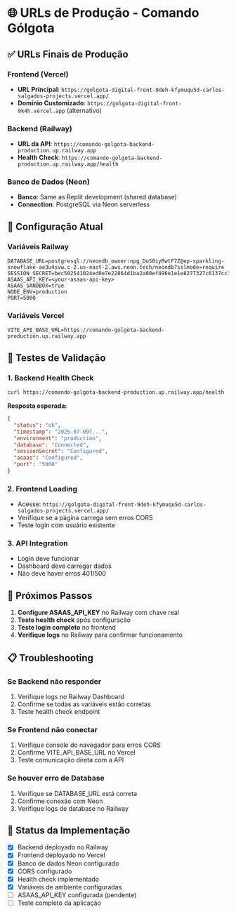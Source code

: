 # 🌐 URLs de Produção - Comando Gólgota

## ✅ **URLs Finais de Produção**

### **Frontend (Vercel)**
- **URL Principal**: `https://golgota-digital-front-9deh-kfymuqu5d-carlos-salgados-projects.vercel.app/`
- **Domínio Customizado**: `https://golgota-digital-front-9k4h.vercel.app` (alternativo)

### **Backend (Railway)**
- **URL da API**: `https://comando-golgota-backend-production.up.railway.app`
- **Health Check**: `https://comando-golgota-backend-production.up.railway.app/health`

### **Banco de Dados (Neon)**
- **Banco**: Same as Replit development (shared database)
- **Connection**: PostgreSQL via Neon serverless

## 🔧 **Configuração Atual**

### **Variáveis Railway**
```env
DATABASE_URL=postgresql://neondb_owner:npg_DuS0iyRwtF7Z@ep-sparkling-snowflake-ae3u4svw.c-2.us-east-2.aws.neon.tech/neondb?sslmode=require
SESSION_SECRET=bec502541024ed0e7e22864d1ba2a00ef496e1e1e8277327c6137cc360b8cf12
ASAAS_API_KEY=<your-asaas-api-key>
ASAAS_SANDBOX=true
NODE_ENV=production
PORT=5000
```

### **Variáveis Vercel**
```env
VITE_API_BASE_URL=https://comando-golgota-backend-production.up.railway.app
```

## 🧪 **Testes de Validação**

### **1. Backend Health Check**
```bash
curl https://comando-golgota-backend-production.up.railway.app/health
```

**Resposta esperada:**
```json
{
  "status": "ok",
  "timestamp": "2025-07-09T...",
  "environment": "production",
  "database": "Connected",
  "sessionSecret": "Configured",
  "asaas": "Configured",
  "port": "5000"
}
```

### **2. Frontend Loading**
- Acesse: `https://golgota-digital-front-9deh-kfymuqu5d-carlos-salgados-projects.vercel.app/`
- Verifique se a página carrega sem erros CORS
- Teste login com usuário existente

### **3. API Integration**
- Login deve funcionar
- Dashboard deve carregar dados
- Não deve haver erros 401/500

## 🔄 **Próximos Passos**

1. **Configure ASAAS_API_KEY** no Railway com chave real
2. **Teste health check** após configuração
3. **Teste login completo** no frontend
4. **Verifique logs** no Railway para confirmar funcionamento

## 📋 **Troubleshooting**

### **Se Backend não responder**
1. Verifique logs no Railway Dashboard
2. Confirme se todas as variáveis estão corretas
3. Teste health check endpoint

### **Se Frontend não conectar**
1. Verifique console do navegador para erros CORS
2. Confirme VITE_API_BASE_URL no Vercel
3. Teste comunicação direta com a API

### **Se houver erro de Database**
1. Verifique se DATABASE_URL está correta
2. Confirme conexão com Neon
3. Verifique logs de database no Railway

## 🎯 **Status da Implementação**

- [x] Backend deployado no Railway
- [x] Frontend deployado no Vercel
- [x] Banco de dados Neon configurado
- [x] CORS configurado
- [x] Health check implementado
- [x] Variáveis de ambiente configuradas
- [ ] ASAAS_API_KEY configurada (pendente)
- [ ] Teste completo da aplicação